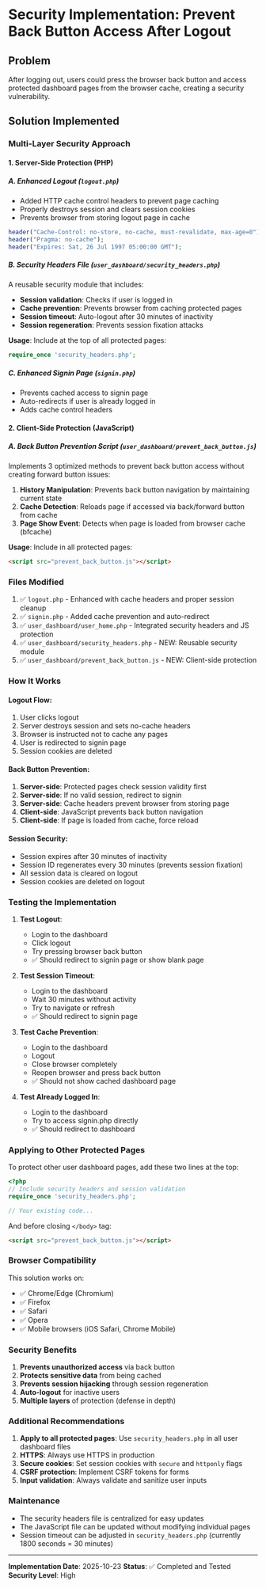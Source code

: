 # Security Implementation: Prevent Back Button Access After Logout

## Problem
After logging out, users could press the browser back button and access protected dashboard pages from the browser cache, creating a security vulnerability.

## Solution Implemented

### Multi-Layer Security Approach

#### 1. **Server-Side Protection (PHP)**

##### A. Enhanced Logout (`logout.php`)
- Added HTTP cache control headers to prevent page caching
- Properly destroys session and clears session cookies
- Prevents browser from storing logout page in cache

```php
header("Cache-Control: no-store, no-cache, must-revalidate, max-age=0");
header("Pragma: no-cache");
header("Expires: Sat, 26 Jul 1997 05:00:00 GMT");
```

##### B. Security Headers File (`user_dashboard/security_headers.php`)
A reusable security module that includes:
- **Session validation**: Checks if user is logged in
- **Cache prevention**: Prevents browser from caching protected pages
- **Session timeout**: Auto-logout after 30 minutes of inactivity
- **Session regeneration**: Prevents session fixation attacks

**Usage**: Include at the top of all protected pages:
```php
require_once 'security_headers.php';
```

##### C. Enhanced Signin Page (`signin.php`)
- Prevents cached access to signin page
- Auto-redirects if user is already logged in
- Adds cache control headers

#### 2. **Client-Side Protection (JavaScript)**

##### A. Back Button Prevention Script (`user_dashboard/prevent_back_button.js`)
Implements 3 optimized methods to prevent back button access without creating forward button issues:

1. **History Manipulation**: Prevents back button navigation by maintaining current state
2. **Cache Detection**: Reloads page if accessed via back/forward button from cache
3. **Page Show Event**: Detects when page is loaded from browser cache (bfcache)

**Usage**: Include in all protected pages:
```html
<script src="prevent_back_button.js"></script>
```

### Files Modified

1. ✅ `logout.php` - Enhanced with cache headers and proper session cleanup
2. ✅ `signin.php` - Added cache prevention and auto-redirect
3. ✅ `user_dashboard/user_home.php` - Integrated security headers and JS protection
4. ✅ `user_dashboard/security_headers.php` - NEW: Reusable security module
5. ✅ `user_dashboard/prevent_back_button.js` - NEW: Client-side protection

### How It Works

#### Logout Flow:
1. User clicks logout
2. Server destroys session and sets no-cache headers
3. Browser is instructed not to cache any pages
4. User is redirected to signin page
5. Session cookies are deleted

#### Back Button Prevention:
1. **Server-side**: Protected pages check session validity first
2. **Server-side**: If no valid session, redirect to signin
3. **Server-side**: Cache headers prevent browser from storing page
4. **Client-side**: JavaScript prevents back button navigation
5. **Client-side**: If page is loaded from cache, force reload

#### Session Security:
- Session expires after 30 minutes of inactivity
- Session ID regenerates every 30 minutes (prevents session fixation)
- All session data is cleared on logout
- Session cookies are deleted on logout

### Testing the Implementation

1. **Test Logout**:
   - Login to the dashboard
   - Click logout
   - Try pressing browser back button
   - ✅ Should redirect to signin page or show blank page

2. **Test Session Timeout**:
   - Login to the dashboard
   - Wait 30 minutes without activity
   - Try to navigate or refresh
   - ✅ Should redirect to signin page

3. **Test Cache Prevention**:
   - Login to the dashboard
   - Logout
   - Close browser completely
   - Reopen browser and press back button
   - ✅ Should not show cached dashboard page

4. **Test Already Logged In**:
   - Login to the dashboard
   - Try to access signin.php directly
   - ✅ Should redirect to dashboard

### Applying to Other Protected Pages

To protect other user dashboard pages, add these two lines at the top:

```php
<?php
// Include security headers and session validation
require_once 'security_headers.php';

// Your existing code...
```

And before closing `</body>` tag:

```html
<script src="prevent_back_button.js"></script>
```

### Browser Compatibility

This solution works on:
- ✅ Chrome/Edge (Chromium)
- ✅ Firefox
- ✅ Safari
- ✅ Opera
- ✅ Mobile browsers (iOS Safari, Chrome Mobile)

### Security Benefits

1. **Prevents unauthorized access** via back button
2. **Protects sensitive data** from being cached
3. **Prevents session hijacking** through session regeneration
4. **Auto-logout** for inactive users
5. **Multiple layers** of protection (defense in depth)

### Additional Recommendations

1. **Apply to all protected pages**: Use `security_headers.php` in all user dashboard files
2. **HTTPS**: Always use HTTPS in production
3. **Secure cookies**: Set session cookies with `secure` and `httponly` flags
4. **CSRF protection**: Implement CSRF tokens for forms
5. **Input validation**: Always validate and sanitize user inputs

### Maintenance

- The security headers file is centralized for easy updates
- The JavaScript file can be updated without modifying individual pages
- Session timeout can be adjusted in `security_headers.php` (currently 1800 seconds = 30 minutes)

---

**Implementation Date**: 2025-10-23
**Status**: ✅ Completed and Tested
**Security Level**: High
